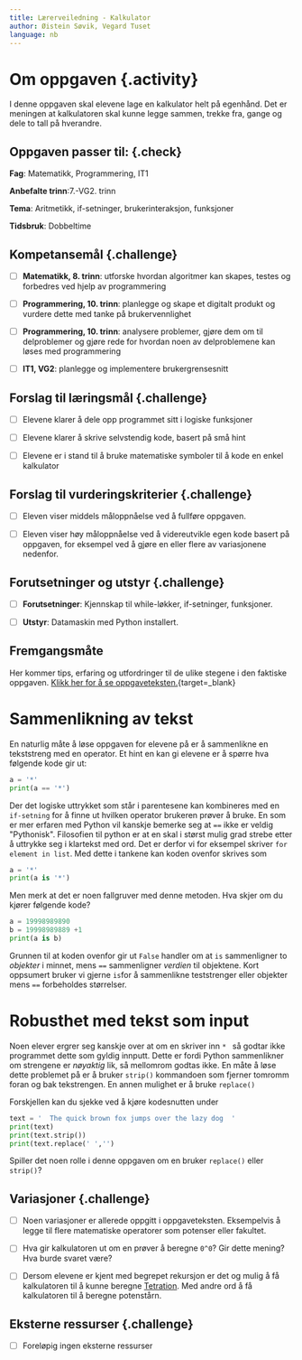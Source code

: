 ```yaml
---
title: Lærerveiledning - Kalkulator
author: Øistein Søvik, Vegard Tuset
language: nb
---
```



# Om oppgaven {.activity}

I denne oppgaven skal elevene lage en kalkulator helt på egenhånd. Det er
meningen at kalkulatoren skal kunne legge sammen, trekke fra, gange og dele to
tall på hverandre.

## Oppgaven passer til: {.check}

__Fag__: Matematikk, Programmering, IT1

__Anbefalte trinn__:7.-VG2. trinn

__Tema__: Aritmetikk, if-setninger, brukerinteraksjon, funksjoner

__Tidsbruk__: Dobbeltime

## Kompetansemål {.challenge}

- [ ] __Matematikk, 8. trinn__: utforske hvordan algoritmer kan skapes, testes
  og forbedres ved hjelp av programmering

- [ ] __Programmering, 10. trinn__: planlegge og skape et digitalt produkt og
  vurdere dette med tanke på brukervennlighet

- [ ] __Programmering, 10. trinn__: analysere problemer, gjøre dem om til
  delproblemer og gjøre rede for hvordan noen av delproblemene kan løses med
  programmering

- [ ] __IT1, VG2__: planlegge og implementere brukergrensesnitt

## Forslag til læringsmål {.challenge}

- [ ] Elevene klarer å dele opp programmet sitt i logiske funksjoner

- [ ] Elevene klarer å skrive selvstendig kode, basert på små hint

- [ ] Elevene er i stand til å bruke matematiske symboler til å kode en enkel
  kalkulator

## Forslag til vurderingskriterier {.challenge}

- [ ] Eleven viser middels måloppnåelse ved å fullføre oppgaven.

- [ ] Eleven viser høy måloppnåelse ved å videreutvikle egen kode basert på
  oppgaven, for eksempel ved å gjøre en eller flere av variasjonene nedenfor.

## Forutsetninger og utstyr {.challenge}

- [ ] __Forutsetninger__: Kjennskap til while-løkker, if-setninger, funksjoner.

- [ ] __Utstyr__: Datamaskin med Python installert.

## Fremgangsmåte

Her kommer tips, erfaring og utfordringer til de ulike stegene i den faktiske
oppgaven. [Klikk her for å se
oppgaveteksten.](../kalkulator/kalkulator.html){target=_blank}


# Sammenlikning av tekst

En naturlig måte å løse oppgaven for elevene på er å sammenlikne en tekststreng
med en operator. Et hint en kan gi elevene er å spørre hva følgende kode gir ut:

```python
a = '*'
print(a == '*')
```

Der det logiske uttrykket som står i parentesene kan kombineres med en
`if-setning` for å finne ut hvilken operator brukeren prøver å bruke. En som er
mer erfaren med Python vil kanskje bemerke seg at `==` ikke er veldig
"Pythonisk". Filosofien til python er at en skal i størst mulig grad strebe
etter å uttrykke seg i klartekst med ord. Det er derfor vi for eksempel skriver
`for element in list`. Med dette i tankene kan koden ovenfor skrives som

```python
a = '*'
print(a is '*')
```

Men merk at det er noen fallgruver med denne metoden. Hva skjer om du kjører
følgende kode?

```python
a = 19998989890
b = 19998989889 +1
print(a is b)
```

Grunnen til at koden ovenfor gir ut `False` handler om at `is` sammenligner to
*objekter* i minnet, mens `==` sammenligner *verdien* til objektene. Kort
oppsumert bruker vi gjerne `is`for å sammenlikne teststrenger eller objekter
mens `==` forbeholdes størrelser.


# Robusthet med tekst som input

Noen elever ergrer seg kanskje over at om en skriver inn `* ` så godtar ikke
programmet dette som gyldig innputt. Dette er fordi Python sammenlikner om
strengene er *nøyaktig* lik, så mellomrom godtas ikke. En måte å løse dette
problemet på er å bruker `strip()` kommandoen som fjerner tomromm foran og bak
tekstrengen. En annen mulighet er å bruke `replace()`

Forskjellen kan du sjekke ved å kjøre kodesnutten under

```python
text = '  The quick brown fox jumps over the lazy dog  '
print(text)
print(text.strip())
print(text.replace(' ','')
```

Spiller det noen rolle i denne oppgaven om en bruker `replace()` eller
`strip()`?

## Variasjoner {.challenge}

- [ ] Noen variasjoner er allerede oppgitt i oppgaveteksten. Eksempelvis å legge
  til flere matematiske operatorer som potenser eller fakultet.

- [ ] Hva gir kalkulatoren ut om en prøver å beregne `0^0`? Gir dette mening?
  Hva burde svaret være?

- [ ] Dersom elevene er kjent med begrepet rekursjon er det og mulig å få
  kalkulatoren til å kunne beregne
  [Tetration](https://en.wikipedia.org/wiki/Tetration). Med andre ord å få
  kalkulatoren til å beregne potenstårn.

## Eksterne ressurser {.challenge}

- [ ] Foreløpig ingen eksterne ressurser
